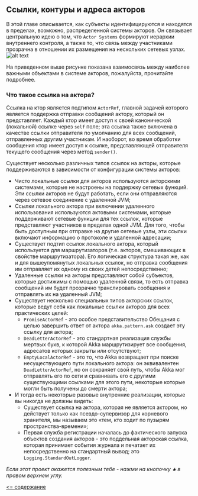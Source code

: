 ## Ссылки, контуры и адреса акторов
В этой главе описывается, как субъекты идентифицируются и находятся в пределах, возможно, распределенной системы акторов.
 Он связывает центральную идею о том, что `Actor Systems` формируют иерархии внутреннего контроля, а также то, что связь 
 между участниками прозрачна в отношении их размещения на нескольких сетевых узлах.
![alt text](https://github.com/steklopod/akka/blob/akka_starter/src/main/resources/images/ActorPath.png "ActorPath")

На приведенном выше рисунке показана взаимосвязь между наиболее важными объектами в системе акторов, пожалуйста, 
прочитайте подробнее.

### Что такое ссылка на актора?
Ссылка на ктор является подтипом `ActorRef`, главной задачей которого является поддержка отправки сообщений актору, 
который он представляет. Каждый ктор имеет доступ к своей канонической (локальной) ссылке через `self` поле; эта ссылка 
также включена в качестве ссылки отправителя по умолчанию для всех сообщений, отправленных другим участникам. И наоборот,
 во время обработки сообщения ктор имеет доступ к ссылке, представляющей отправителя текущего сообщения через метод `sender()`.

Существует несколько различных типов ссылок на акторы, которые поддерживаются в зависимости от конфигурации системы акторов:

* Чисто локальные ссылки для акторов используются акторскими системами, которые не настроены на поддержку сетевых функций. 
Эти ссылки акторов не будут работать, если они отправляются через сетевое соединение с удаленной JVM;
* Ссылки локального актора при включении удаленного использования используются актовыми системами, которые поддерживают 
сетевые функции для тех ссылок, которые представляют участников в пределах одной JVM. Для того, чтобы быть доступным 
при отправке на другие сетевые узлы, эти ссылки включают информацию о протоколе и удаленной адресации;
* Существует подтип ссылок локального актора, который используется для маршрутизаторов (т.е. акторов, смешивающих в 
свойстве маршрутизатора). Его логическая структура такая же, как и для вышеупомянутых локальных ссылок, но отправка 
сообщения им отправляет их одному из своих детей непосредственно;
* Удаленные ссылки на акторы представляют собой субъектов, которые достижимы с помощью удаленной связи, то есть отправка
 сообщений им будет прозрачно транслировать сообщения и отправлять их на удаленный JVM;
* Существует несколько специальных типов акторских ссылок, которые ведут себя как локальные ссылки акторов для всех 
практических целей:
   * `PromiseActorRef` - это особое представительство Обещания с целью завершить ответ от актора `akka.pattern.ask` 
   создает эту ссылку для актора;
   * `DeadLetterActorRef` - это стандартная реализация службы мертвых букв, к которой Akka маршрутизирует все сообщения,
    адресатов которых закрыты или отсутствуют;
   * `EmptyLocalActorRef` - это то, что Akka возвращает при поиске несуществующего пути локального актора: он 
   эквивалентен `DeadLetterActorRef`, но он сохраняет свой путь, чтобы Akka мог отправлять его по сети и сравнивать 
   его с другими существующими ссылками для этого пути, некоторые которые могли быть получены до смерти актора;
* И тогда есть некоторые разовые внутренние реализации, которые вы никогда не должны видеть:
   * Существует ссылка на актора, которая не является актором, но действует только как псевдо-супервизор для корневого 
   хранителя, мы называем это «тем, кто ходит по пузырям пространства-времени»;
   * Первая служба регистрации началась до фактического запуска объектов создания акторов - это поддельная акторская 
   ссылка, которая принимает события журнала и печатает их непосредственно на стандартный вывод; это `Logging.StandardOutLogger`.
 
_Если этот проект окажется полезным тебе - нажми на кнопочку **`★`** в правом верхнем углу._

[<= содержание](https://github.com/steklopod/akka/blob/akka_starter/readme.md)